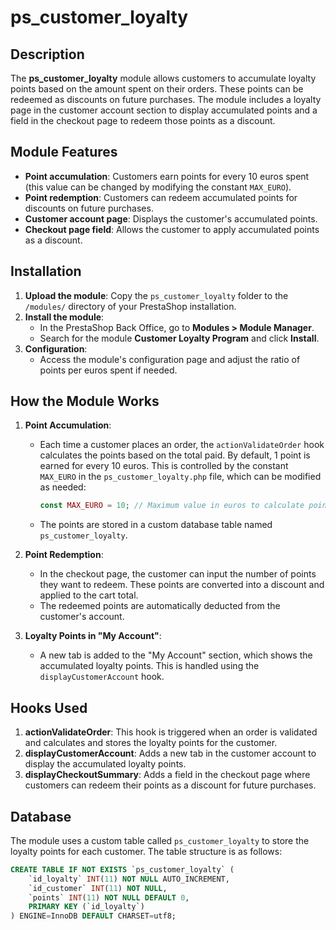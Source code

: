 # ps_customer_loyalty

## Description

The **ps_customer_loyalty** module allows customers to accumulate loyalty points based on the amount spent on their orders. These points can be redeemed as discounts on future purchases. The module includes a loyalty page in the customer account section to display accumulated points and a field in the checkout page to redeem those points as a discount.

## Module Features

- **Point accumulation**: Customers earn points for every 10 euros spent (this value can be changed by modifying the constant `MAX_EURO`).
- **Point redemption**: Customers can redeem accumulated points for discounts on future purchases.
- **Customer account page**: Displays the customer's accumulated points.
- **Checkout page field**: Allows the customer to apply accumulated points as a discount.

## Installation

1. **Upload the module**: Copy the `ps_customer_loyalty` folder to the `/modules/` directory of your PrestaShop installation.
2. **Install the module**:
   - In the PrestaShop Back Office, go to **Modules > Module Manager**.
   - Search for the module **Customer Loyalty Program** and click **Install**.
3. **Configuration**:
   - Access the module's configuration page and adjust the ratio of points per euros spent if needed.

## How the Module Works

1. **Point Accumulation**: 
   - Each time a customer places an order, the `actionValidateOrder` hook calculates the points based on the total paid. By default, 1 point is earned for every 10 euros. This is controlled by the constant `MAX_EURO` in the `ps_customer_loyalty.php` file, which can be modified as needed:

     ```php
     const MAX_EURO = 10; // Maximum value in euros to calculate points
     ```

   - The points are stored in a custom database table named `ps_customer_loyalty`.

2. **Point Redemption**:
   - In the checkout page, the customer can input the number of points they want to redeem. These points are converted into a discount and applied to the cart total.
   - The redeemed points are automatically deducted from the customer's account.

3. **Loyalty Points in "My Account"**:
   - A new tab is added to the "My Account" section, which shows the accumulated loyalty points. This is handled using the `displayCustomerAccount` hook.

## Hooks Used

1. **actionValidateOrder**: This hook is triggered when an order is validated and calculates and stores the loyalty points for the customer.
2. **displayCustomerAccount**: Adds a new tab in the customer account to display the accumulated loyalty points.
3. **displayCheckoutSummary**: Adds a field in the checkout page where customers can redeem their points as a discount for future purchases.

## Database

The module uses a custom table called `ps_customer_loyalty` to store the loyalty points for each customer. The table structure is as follows:

```sql
CREATE TABLE IF NOT EXISTS `ps_customer_loyalty` (
    `id_loyalty` INT(11) NOT NULL AUTO_INCREMENT,
    `id_customer` INT(11) NOT NULL,
    `points` INT(11) NOT NULL DEFAULT 0,
    PRIMARY KEY (`id_loyalty`)
) ENGINE=InnoDB DEFAULT CHARSET=utf8;

